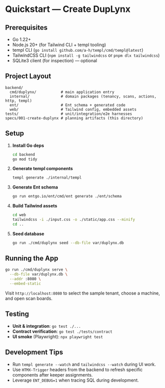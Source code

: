 # Quickstart — Create DupLynx

## Prerequisites
- Go 1.22+
- Node.js 20+ (for Tailwind CLI + templ tooling)
- templ CLI (`go install github.com/a-h/templ/cmd/templ@latest`)
- TailwindCSS CLI (`npm install -g tailwindcss` or `pnpm dlx tailwindcss`)
- SQLite3 client (for inspection) — optional

## Project Layout
```
backend/
  cmd/duplynx/           # main application entry
  internal/              # domain packages (tenancy, scans, actions, http, templ)
  ent/                   # Ent schema + generated code
  web/                   # Tailwind config, embedded assets
tests/                   # unit/integration/e2e harnesses
specs/001-create-duplynx # planning artifacts (this directory)
```

## Setup
1. **Install Go deps**  
   ```bash
   cd backend
   go mod tidy
   ```
2. **Generate templ components**  
   ```bash
   templ generate ./internal/templ
   ```
3. **Generate Ent schema**  
   ```bash
   go run entgo.io/ent/cmd/ent generate ./ent/schema
   ```
4. **Build Tailwind assets**  
   ```bash
   cd web
   tailwindcss -i ./input.css -o ./static/app.css --minify
   cd ..
   ```
5. **Seed database**  
   ```bash
   go run ./cmd/duplynx seed --db-file var/duplynx.db
   ```

## Running the App
```bash
go run ./cmd/duplynx serve \
  --db-file var/duplynx.db \
  --addr :8080 \
  --embed-static
```

Visit `http://localhost:8080` to select the sample tenant, choose a machine, and open scan boards.

## Testing
- **Unit & integration**: `go test ./...`
- **Contract verification**: `go test ./tests/contract`
- **UI smoke** (Playwright): `npx playwright test`

## Development Tips
- Run `templ generate --watch` and `tailwindcss --watch` during UI work.
- Use `HTMX-Trigger` headers from the backend to refresh specific components after keeper assignments.
- Leverage `ENT_DEBUG=1` when tracing SQL during development.
